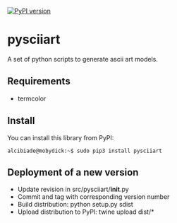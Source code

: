 [![PyPI version](https://badge.fury.io/py/pysciiart.svg)](https://badge.fury.io/py/pysciiart)

# pysciiart

A set of python scripts to generate ascii art models.

## Requirements

* termcolor

## Install

You can install this library from PyPI:

```
alcibiade@mobydick:~$ sudo pip3 install pysciiart
```

## Deployment of a new version

* Update revision in src/pysciiart/__init__.py
* Commit and tag with corresponding version number
* Build distribution: python setup.py sdist
* Upload distribution to PyPI: twine upload dist/*
